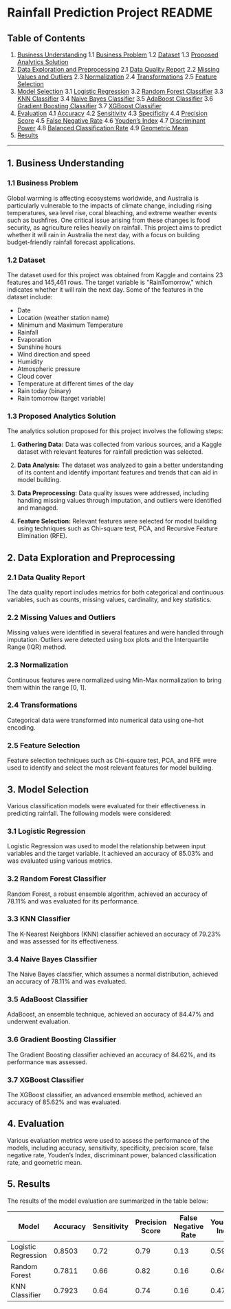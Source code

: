 # Rainfall Prediction Project README

## Table of Contents
1. [Business Understanding](#business-understanding)
   1.1 [Business Problem](#business-problem)
   1.2 [Dataset](#dataset)
   1.3 [Proposed Analytics Solution](#proposed-analytics-solution)
2. [Data Exploration and Preprocessing](#data-exploration-and-preprocessing)
   2.1 [Data Quality Report](#data-quality-report)
   2.2 [Missing Values and Outliers](#missing-values-and-outliers)
   2.3 [Normalization](#normalization)
   2.4 [Transformations](#transformations)
   2.5 [Feature Selection](#feature-selection)
3. [Model Selection](#model-selection)
   3.1 [Logistic Regression](#logistic-regression)
   3.2 [Random Forest Classifier](#random-forest-classifier)
   3.3 [KNN Classifier](#knn-classifier)
   3.4 [Naive Bayes Classifier](#naive-bayes-classifier)
   3.5 [AdaBoost Classifier](#adaboost-classifier)
   3.6 [Gradient Boosting Classifier](#gradient-boosting-classifier)
   3.7 [XGBoost Classifier](#xgboost-classifier)
4. [Evaluation](#evaluation)
   4.1 [Accuracy](#accuracy)
   4.2 [Sensitivity](#sensitivity)
   4.3 [Specificity](#specificity)
   4.4 [Precision Score](#precision-score)
   4.5 [False Negative Rate](#false-negative-rate)
   4.6 [Youden’s Index](#youdens-index)
   4.7 [Discriminant Power](#discriminant-power)
   4.8 [Balanced Classification Rate](#balanced-classification-rate)
   4.9 [Geometric Mean](#geometric-mean)
5. [Results](#results)

---

## 1. Business Understanding

### 1.1 Business Problem

Global warming is affecting ecosystems worldwide, and Australia is particularly vulnerable to the impacts of climate change, including rising temperatures, sea level rise, coral bleaching, and extreme weather events such as bushfires. One critical issue arising from these changes is food security, as agriculture relies heavily on rainfall. This project aims to predict whether it will rain in Australia the next day, with a focus on building budget-friendly rainfall forecast applications.

### 1.2 Dataset

The dataset used for this project was obtained from Kaggle and contains 23 features and 145,461 rows. The target variable is "RainTomorrow," which indicates whether it will rain the next day. Some of the features in the dataset include:
- Date
- Location (weather station name)
- Minimum and Maximum Temperature
- Rainfall
- Evaporation
- Sunshine hours
- Wind direction and speed
- Humidity
- Atmospheric pressure
- Cloud cover
- Temperature at different times of the day
- Rain today (binary)
- Rain tomorrow (target variable)

### 1.3 Proposed Analytics Solution

The analytics solution proposed for this project involves the following steps:

1. **Gathering Data:** Data was collected from various sources, and a Kaggle dataset with relevant features for rainfall prediction was selected.

2. **Data Analysis:** The dataset was analyzed to gain a better understanding of its content and identify important features and trends that can aid in model building.

3. **Data Preprocessing:** Data quality issues were addressed, including handling missing values through imputation, and outliers were identified and managed.

4. **Feature Selection:** Relevant features were selected for model building using techniques such as Chi-square test, PCA, and Recursive Feature Elimination (RFE).

## 2. Data Exploration and Preprocessing

### 2.1 Data Quality Report

The data quality report includes metrics for both categorical and continuous variables, such as counts, missing values, cardinality, and key statistics.

### 2.2 Missing Values and Outliers

Missing values were identified in several features and were handled through imputation. Outliers were detected using box plots and the Interquartile Range (IQR) method.

### 2.3 Normalization

Continuous features were normalized using Min-Max normalization to bring them within the range [0, 1].

### 2.4 Transformations

Categorical data were transformed into numerical data using one-hot encoding.

### 2.5 Feature Selection

Feature selection techniques such as Chi-square test, PCA, and RFE were used to identify and select the most relevant features for model building.

## 3. Model Selection

Various classification models were evaluated for their effectiveness in predicting rainfall. The following models were considered:

### 3.1 Logistic Regression

Logistic Regression was used to model the relationship between input variables and the target variable. It achieved an accuracy of 85.03% and was evaluated using various metrics.

### 3.2 Random Forest Classifier

Random Forest, a robust ensemble algorithm, achieved an accuracy of 78.11% and was evaluated for its performance.

### 3.3 KNN Classifier

The K-Nearest Neighbors (KNN) classifier achieved an accuracy of 79.23% and was assessed for its effectiveness.

### 3.4 Naive Bayes Classifier

The Naive Bayes classifier, which assumes a normal distribution, achieved an accuracy of 78.11% and was evaluated.

### 3.5 AdaBoost Classifier

AdaBoost, an ensemble technique, achieved an accuracy of 84.47% and underwent evaluation.

### 3.6 Gradient Boosting Classifier

The Gradient Boosting classifier achieved an accuracy of 84.62%, and its performance was assessed.

### 3.7 XGBoost Classifier

The XGBoost classifier, an advanced ensemble method, achieved an accuracy of 85.62% and was evaluated.

## 4. Evaluation

Various evaluation metrics were used to assess the performance of the models, including accuracy, sensitivity, specificity, precision score, false negative rate, Youden’s Index, discriminant power, balanced classification rate, and geometric mean.

## 5. Results

The results of the model evaluation are summarized in the table below:

| Model               | Accuracy | Sensitivity | Precision Score | False Negative Rate | Youden’s Index | Discrimination Power | Balanced Classification Rate | Geometric Mean |
|---------------------|----------|-------------|-----------------|----------------------|----------------|-----------------------|-----------------------------|----------------|
| Logistic Regression | 0.8503   | 0.72        | 0.79            | 0.13                 | 0.59           | 1.55                  | 0.79                        | 0.79           |
| Random Forest       | 0.7811   | 0.66        | 0.82            | 0.16                 | 0.64           | 1.67                  | 0.82                        | 0.82           |
| KNN Classifier      | 0.7923   | 0.64        | 0.74            | 0.16                 | 0.47           | 1.2
